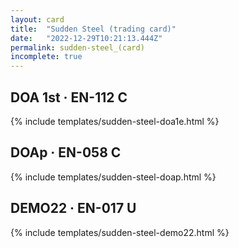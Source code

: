 ```yaml
---
layout: card
title:  "Sudden Steel (trading card)"
date:   "2022-12-29T10:21:13.444Z"
permalink: sudden-steel_(card)
incomplete: true
---
```


## DOA 1st &middot; EN-112 C

{% include templates/sudden-steel-doa1e.html %}


## DOAp &middot; EN-058 C

{% include templates/sudden-steel-doap.html %}


## DEMO22 &middot; EN-017 U

{% include templates/sudden-steel-demo22.html %}
